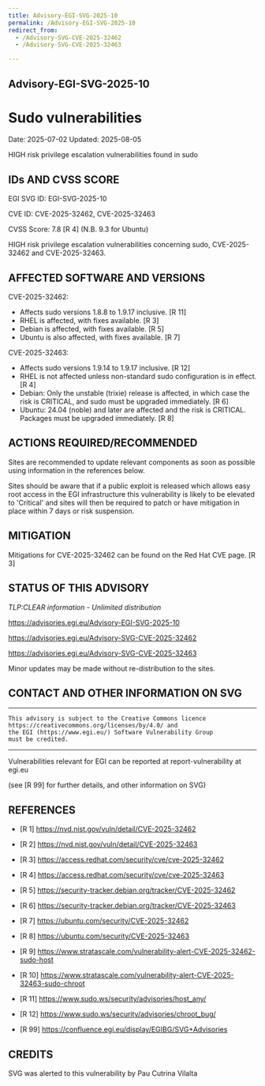 ```yaml
---
title: Advisory-EGI-SVG-2025-10
permalink: /Advisory-EGI-SVG-2025-10
redirect_from:
  - /Advisory-SVG-CVE-2025-32462
  - /Advisory-SVG-CVE-2025-32463

---
```


## Advisory-EGI-SVG-2025-10

# Sudo vulnerabilities

Date:        2025-07-02
Updated:     2025-08-05

HIGH risk privilege escalation vulnerabilities found in sudo

## IDs AND CVSS SCORE 

EGI SVG ID: EGI-SVG-2025-10
    
CVE ID: CVE-2025-32462, CVE-2025-32463

CVSS Score: 7.8 [R 4] (N.B. 9.3 for Ubuntu)

HIGH risk privilege escalation vulnerabilities concerning sudo, CVE-2025-32462 and CVE-2025-32463.

## AFFECTED SOFTWARE AND VERSIONS
    
CVE-2025-32462:
- Affects sudo versions 1.8.8 to 1.9.17 inclusive. [R 11]
- RHEL is affected, with fixes available. [R 3]
- Debian is affected, with fixes available. [R 5]
- Ubuntu is also affected, with fixes available. [R 7]
    
CVE-2025-32463:
- Affects sudo versions 1.9.14 to 1.9.17 inclusive. [R 12]
- RHEL is not affected unless non-standard sudo configuration is in effect. [R 4]
- Debian: Only the unstable (trixie) release is affected, in which case the
  risk is CRITICAL, and sudo must be upgraded immediately. [R 6]
- Ubuntu: 24.04 (noble) and later are affected and the risk is CRITICAL.
  Packages must be upgraded immediately. [R 8]

## ACTIONS REQUIRED/RECOMMENDED

Sites are recommended to update relevant components as soon as possible using information in the references below.

Sites should be aware that if a public exploit is released which allows easy root access in the EGI infrastructure this vulnerability is likely to be elevated to 'Critical' and sites will then be required to patch or have mitigation in place within 7 days or risk suspension.

## MITIGATION

Mitigations for CVE-2025-32462 can be found on the Red Hat CVE page. [R 3]
    
## STATUS OF THIS ADVISORY
                     
_TLP:CLEAR information - Unlimited distribution_ 

https://advisories.egi.eu/Advisory-EGI-SVG-2025-10

https://advisories.egi.eu/Advisory-SVG-CVE-2025-32462
    
https://advisories.egi.eu/Advisory-SVG-CVE-2025-32463

Minor updates may be made without re-distribution to the sites.

## CONTACT AND OTHER INFORMATION ON SVG

-----------------------------
    This advisory is subject to the Creative Commons licence 
    https://creativecommons.org/licenses/by/4.0/ and
    the EGI (https://www.egi.eu/) Software Vulnerability Group 
    must be credited.
----

Vulnerabilities relevant for EGI can be reported at
                report-vulnerability at egi.eu
    
(see [R 99] for further details, and other information on SVG)
    
## REFERENCES

- [R 1] https://nvd.nist.gov/vuln/detail/CVE-2025-32462
     
- [R 2] https://nvd.nist.gov/vuln/detail/CVE-2025-32463

- [R 3] https://access.redhat.com/security/cve/cve-2025-32462

- [R 4] https://access.redhat.com/security/cve/cve-2025-32463
    
- [R 5] https://security-tracker.debian.org/tracker/CVE-2025-32462
    
- [R 6] https://security-tracker.debian.org/tracker/CVE-2025-32463

- [R 7] https://ubuntu.com/security/CVE-2025-32462

- [R 8] https://ubuntu.com/security/CVE-2025-32463

- [R 9] https://www.stratascale.com/vulnerability-alert-CVE-2025-32462-sudo-host
    
- [R 10] https://www.stratascale.com/vulnerability-alert-CVE-2025-32463-sudo-chroot
    
- [R 11] https://www.sudo.ws/security/advisories/host_any/
    
- [R 12] https://www.sudo.ws/security/advisories/chroot_bug/

- [R 99] <https://confluence.egi.eu/display/EGIBG/SVG+Advisories>

## CREDITS

SVG was alerted to this vulnerability by Pau Cutrina Vilalta

